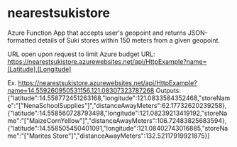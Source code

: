 # nearestsukistore
Azure Function App that accepts user's geopoint and returns JSON-formatted details of Suki stores within 150 meters from a given geopoint.

URL open upon request to limit Azure budget
URL: https://nearestsukistore.azurewebsites.net/api/HttpExample?name=[Latitude],[Longitude]

Ex. https://nearestsukistore.azurewebsites.net/api/HttpExample?name=14.559260950531156,121.08307323787268
Outputs:
{"latitude":14.558772451263168,"longitude":121.0833584352468,"storeName":"[\"NenaSchoolSupplies\"]","distanceAwayMeters":62.17732620239258},{"latitude":14.558560728793498,"longitude":121.08239213419192,"storeName":"[\"MaizeCornYellow\"]","distanceAwayMeters":106.72483825683594},{"latitude":14.558505450401091,"longitude":121.08402743016885,"storeName":"[\"Marites Store\"]","distanceAwayMeters":132.52117919921875}]
